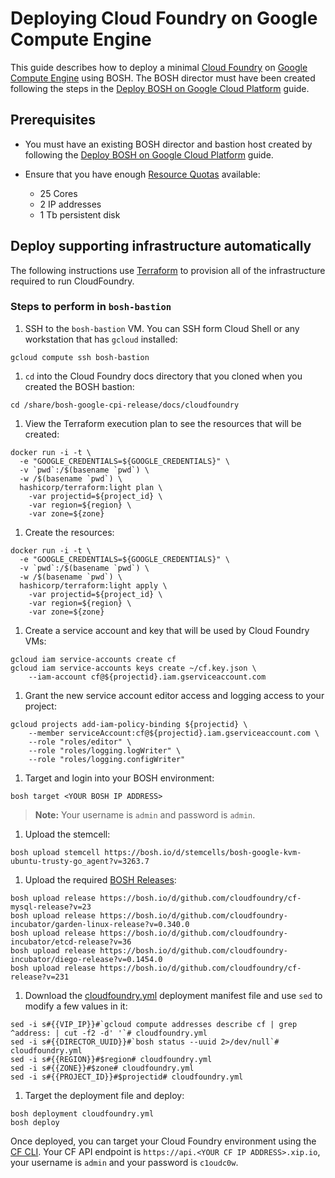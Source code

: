 # Deploying Cloud Foundry on Google Compute Engine

This guide describes how to deploy a minimal [Cloud Foundry](https://www.cloudfoundry.org/) on [Google Compute Engine](https://cloud.google.com/) using BOSH. The BOSH director must have been created following the steps in the [Deploy BOSH on Google Cloud Platform](../bosh/README.md) guide.

## Prerequisites

* You must have an existing BOSH director and bastion host created by following the [Deploy BOSH on Google Cloud Platform](../bosh/README.md) guide.

* Ensure that you have enough [Resource Quotas](https://cloud.google.com/compute/docs/resource-quotas) available:
    - 25 Cores
    - 2 IP addresses
    - 1 Tb persistent disk

## Deploy supporting infrastructure automatically

The following instructions use [Terraform](terraform.io) to provision all of the infrastructure required to run CloudFoundry.

### Steps to perform in `bosh-bastion`

1. SSH to the `bosh-bastion` VM. You can SSH form Cloud Shell or any workstation that has `gcloud` installed:

  ```
  gcloud compute ssh bosh-bastion
  ```

1. `cd` into the Cloud Foundry docs directory that you cloned when you created the BOSH bastion:

  ```
  cd /share/bosh-google-cpi-release/docs/cloudfoundry
  ```

1. View the Terraform execution plan to see the resources that will be created:

  ```
  docker run -i -t \
    -e "GOOGLE_CREDENTIALS=${GOOGLE_CREDENTIALS}" \
    -v `pwd`:/$(basename `pwd`) \
    -w /$(basename `pwd`) \
    hashicorp/terraform:light plan \
      -var projectid=${project_id} \
      -var region=${region} \
      -var zone=${zone}
  ```

1. Create the resources:

  ```
  docker run -i -t \
    -e "GOOGLE_CREDENTIALS=${GOOGLE_CREDENTIALS}" \
    -v `pwd`:/$(basename `pwd`) \
    -w /$(basename `pwd`) \
    hashicorp/terraform:light apply \
      -var projectid=${project_id} \
      -var region=${region} \
      -var zone=${zone}
  ```

1. Create a service account and key that will be used by Cloud Foundry VMs:

  ```
  gcloud iam service-accounts create cf
  gcloud iam service-accounts keys create ~/cf.key.json \
      --iam-account cf@${projectid}.iam.gserviceaccount.com
  ```

1. Grant the new service account editor access and logging access to your project:

  ```
  gcloud projects add-iam-policy-binding ${projectid} \
      --member serviceAccount:cf@${projectid}.iam.gserviceaccount.com \
      --role "roles/editor" \
      --role "roles/logging.logWriter" \
      --role "roles/logging.configWriter"
  ```


1. Target and login into your BOSH environment:

  ```
  bosh target <YOUR BOSH IP ADDRESS>
  ```

  > **Note:** Your username is `admin` and password is `admin`.

1. Upload the stemcell:

  ```
  bosh upload stemcell https://bosh.io/d/stemcells/bosh-google-kvm-ubuntu-trusty-go_agent?v=3263.7
  ```

1. Upload the required [BOSH Releases](http://bosh.io/docs/release.html):

  ```
  bosh upload release https://bosh.io/d/github.com/cloudfoundry/cf-mysql-release?v=23
  bosh upload release https://bosh.io/d/github.com/cloudfoundry-incubator/garden-linux-release?v=0.340.0
  bosh upload release https://bosh.io/d/github.com/cloudfoundry-incubator/etcd-release?v=36
  bosh upload release https://bosh.io/d/github.com/cloudfoundry-incubator/diego-release?v=0.1454.0
  bosh upload release https://bosh.io/d/github.com/cloudfoundry/cf-release?v=231
  ```

1. Download the [cloudfoundry.yml](cloudfoundry.yml) deployment manifest file and use `sed` to modify a few values in it:

  ```
  sed -i s#{{VIP_IP}}#`gcloud compute addresses describe cf | grep ^address: | cut -f2 -d' '`# cloudfoundry.yml
  sed -i s#{{DIRECTOR_UUID}}#`bosh status --uuid 2>/dev/null`# cloudfoundry.yml
  sed -i s#{{REGION}}#$region# cloudfoundry.yml
  sed -i s#{{ZONE}}#$zone# cloudfoundry.yml
  sed -i s#{{PROJECT_ID}}#$projectid# cloudfoundry.yml
  ```

1. Target the deployment file and deploy:

  ```
  bosh deployment cloudfoundry.yml
  bosh deploy
  ```

Once deployed, you can target your Cloud Foundry environment using the [CF CLI](http://docs.cloudfoundry.org/cf-cli/). Your CF API endpoint is `https://api.<YOUR CF IP ADDRESS>.xip.io`, your username is `admin` and your password is `c1oudc0w`.
